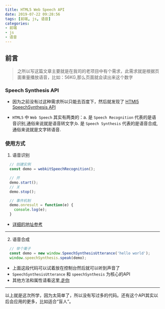 ```yaml
---
title: HTML5 Web Speech API
date: 2019-07-22 09:28:56
tags: [前端, js, 语音]
categories: 
- 前端
- js
- 语音
---
```


## 前言

> 之所以写这篇文章主要就是在我司的老项目中有个需求，此需求就是根据页面重量播放语音，比如：56KG,那么页面就会读出来这个数字

<!-- more -->

### Speech Synthesis API

- 因为之前没有过这种需求所以只能去百度下，然后就发现了 [HTMl5 SpeechSynthesis API](https://developer.mozilla.org/zh-CN/docs/Web/API/SpeechSynthesis)

- `HTML5` 中 `Web Speech` 其实有两类的：a. 是 `Speech Recognition` 代表的是语音识别,通俗来说就是语音转文字;b. 是 `Speech Synthesis` 代表的是语音合成,通俗来说就是文字转语音.

### 使用方式

1. 语音识别

``` js
  // 创建实例
  const demo = webkitSpeechRecognition();

  // 开
  demo.start();
  // 关
  demo.stop();

  // 事件机制
  demo.onresult = function(e) {
    console.log(e);
  }
```

- [详细的地址参考](https://developer.mozilla.org/zh-CN/docs/Web/API/%E8%AF%AD%E9%9F%B3%E8%AF%86%E5%88%AB)

---

2. 语音合成

```js
  // 举个栗子
  const demo = new window.SpeechSynthesisUtterance('hello world');
  window.speechSynthesis.speak(demo);

```

- 上面这段代码可以试着放在控制台然后就可以听到声音了
- `SpeechSynthesisUtterance` 和 `speechSynthesis` 为核心的API
- 其他方法和属性请看这里,[走你](https://developer.mozilla.org/zh-CN/docs/Web/API/SpeechSynthesis)

---

以上就是这次所学，因为太简单了，所以没有写过多的代码。还有这个API其实以后会应用的更多，比如适合“盲人”。
